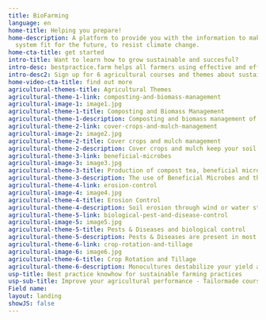 ```yaml
---
title: BioFarming
language: en
home-title: Helping you prepare!
home-description: A platform to provide you with the information to make your farming
  system fit for the future, to resist climate change.
home-cta-title: get started
intro-title: Want to learn how to grow sustainable and succesful?
intro-desc: bestpractice.farm helps all farmers using effective and efficient methods to manage their crops in an organic and sustainable way
intro-desc2: Sign up for 6 agricultural courses and themes about sustainable farming management and benefit from explaining videos, demonstrations of real farmers, posters and many more on how to use sustainable practices on your farm!
home-video-cta-title: find out more
agricultural-themes-title: Agricultural Themes
agricultural-theme-1-link: composting-and-biomass-management
agricultural-image-1: image1.jpg
agricultural-theme-1-title: Composting and Biomass Management
agricultural-theme-1-description: Composting and biomass management of crop residues and/or manure are fundamental for nutrient and water-holding capacity and a healthy soil life.
agricultural-theme-2-link: cover-crops-and-mulch-management
agricultural-image-2: image2.jpg
agricultural-theme-2-title: Cover crops and mulch management
agricultural-theme-2-description: Cover crops and mulch keep your soil covered and thus maintain it moist and fertile. They also avoid erosion and as leguminous cover crops they feed your soil with extra nitrogen.
agricultural-theme-3-link: beneficial-microbes
agricultural-image-3: image3.jpg
agricultural-theme-3-title: Production of compost tea, beneficial microbes
agricultural-theme-3-description: The use of Beneficial Microbes and the production of compost starter and compost tea are important practices for a healthy soil life and a good soil fertility.
agricultural-theme-4-link: erosion-control
agricultural-image-4: image4.jpg
agricultural-theme-4-title: Erosion Control
agricultural-theme-4-description: Soil erosion through wind or water strongly degrades soil fertility and thus the soil’s value. Learn here what one can do about it.<br/><br/>
agricultural-theme-5-link: biological-pest-and-disease-control
agricultural-image-5: image5.jpg
agricultural-theme-5-title: Pests & Diseases and biological control
agricultural-theme-5-description: Pests & Diseases are present in most farms worldwide, but with simple measures and practices one can reduce them significantly.<br/><br/>
agricultural-theme-6-link: crop-rotation-and-tillage
agricultural-image-6: image6.jpg
agricultural-theme-6-title: Crop Rotation and Tillage
agricultural-theme-6-description: Monocultures destabilize your yield and leach your soil out. Learn about the right choice of crop rotation and how to till the soil using conservation tillage practices.
usp-title: Best practice knowhow for sustainable farming practices
usp-sub-title: Improve your agricultural performance - Tailormade courses to help you grow more stable and successful!
Field name: 
layout: landing
showJS: false
---
```


